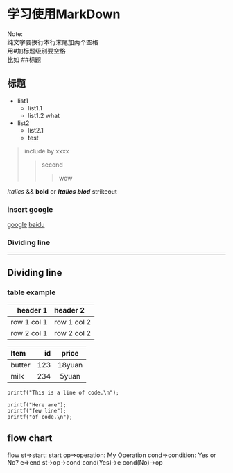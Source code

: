 # 学习使用MarkDown

Note:  
纯文字要换行本行末尾加两个空格  
用#加标题级别要空格  
比如
##标题
## 标题

- list1
    - list1.1
    - list1.2   what
- list2
    - list2.1
    -    test

> include by xxxx
>> second
>>> wow

*Italics* && **bold**
or ***Italics blod***
~~strikeout~~

### insert google
[google](https://www.google.com.hk/)
[baidu](https://www.baidu.com)

### Dividing line
***
Dividing line
---

### table example
 header 1 | header 2
-:|:-
row 1 col 1 | row 1 col 2
row 2 col 1 | row 2 col 2

|Item     |id   |price   |
|:--------|----:|:------:|
|butter   |123  |18yuan  |
|milk     |234  |5yuan   |

`printf("This is a line of code.\n");`

```
printf("Here are");
printf("few line");
printf("of code.\n");
```

## flow chart
flow
st=>start: start
op=>operation: My Operation
cond=>condition: Yes or No?
e=>end
st->op->cond
cond(Yes)->e
cond(No)->op

